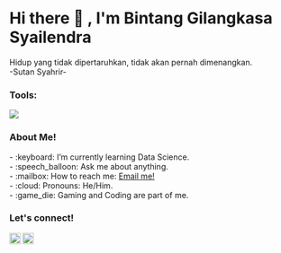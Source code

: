 # <summary><strong>Hi there :wave: , I'm Bintang Gilangkasa Syailendra</strong></summary>
Hidup yang tidak dipertaruhkan, tidak akan pernah dimenangkan. </br>
-Sutan Syahrir-

### <summary><strong>Tools:</strong></summary>
<p>
    <img src="https://img.shields.io/badge/Text%20Editor-Visual%20Studio%20Code-blue?&logo=visual%20studio%20code&logoColor=blue" />
</p>

### <summary><strong>About Me!</strong></summary>
<p>
    - :keyboard: I’m currently learning Data Science. </br>
    - :speech_balloon: Ask me about anything.</br>
    - :mailbox: How to reach me: <a href="mailto:gilangkasabintang@gmail.com">Email me!</a>  </br>
    - :cloud: Pronouns: He/Him. </br>
    - :game_die: Gaming and Coding are part of me. </br>
<p>
 
### <summary><strong>Let's connect!</strong></summary>
<a href="https://www.instagram.com/bintanggilangkasaa/">
  <img align="left" alt="Goo's Instagram" width="20px" src="https://simpleicons.now.sh/instagram/495f7e" />
</a>
<a href="https://angkasaasemestaa.blogspot.com/">
  <img align="left" alt="Goo's Blog" width="20px" src="https://simpleicons.now.sh/blogger/495f7e" />
</a>
